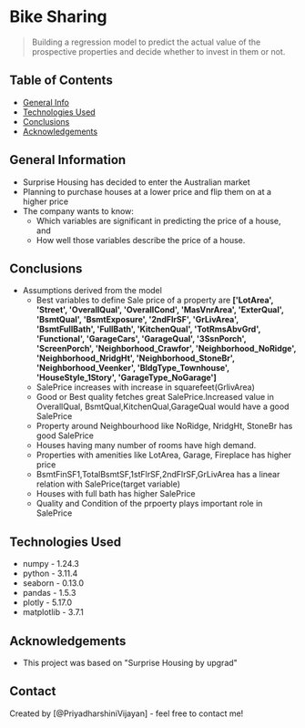 # Bike Sharing
>  Building a regression model to predict the actual value of the prospective properties and decide whether to invest in them or not.


## Table of Contents
* [General Info](#general-information)
* [Technologies Used](#technologies-used)
* [Conclusions](#conclusions)
* [Acknowledgements](#acknowledgements)


## General Information
-  Surprise Housing has decided to enter the Australian market
- Planning to purchase houses at a lower price and flip them on at a higher price
- The company wants to know:
    - Which variables are significant in predicting the price of a house, and
    - How well those variables describe the price of a house.


## Conclusions
- Assumptions derived from the model
    - Best variables to define Sale price of a property are **['LotArea', 'Street', 'OverallQual',
       'OverallCond', 'MasVnrArea', 'ExterQual', 'BsmtQual',
       'BsmtExposure', '2ndFlrSF', 'GrLivArea', 'BsmtFullBath',
       'FullBath', 'KitchenQual',
       'TotRmsAbvGrd', 'Functional', 'GarageCars', 'GarageQual', '3SsnPorch',
       'ScreenPorch', 'Neighborhood_Crawfor',
       'Neighborhood_NoRidge', 'Neighborhood_NridgHt', 'Neighborhood_StoneBr',
       'Neighborhood_Veenker', 'BldgType_Townhouse',
       'HouseStyle_1Story', 'GarageType_NoGarage']**
    - SalePrice increases with increase in squarefeet(GrlivArea)
    - Good or Best quality fetches great SalePrice.Increased value in OverallQual, BsmtQual,KitchenQual,GarageQual would have a good SalePrice
    - Property around  Neighbourhood like NoRidge, NridgHt, StoneBr has good SalePrice
    - Houses having many number of rooms have high demand.
    - Properties with amenities like LotArea, Garage, Fireplace has higher price
    -  BsmtFinSF1,TotalBsmtSF,1stFlrSF,2ndFlrSF,GrLivArea has a linear relation with SalePrice(target variable)
    - Houses with full bath has higher SalePrice
    - Quality and Condition of the prpoerty plays important role in SalePrice


## Technologies Used
- numpy - 1.24.3
- python - 3.11.4
- seaborn - 0.13.0
- pandas - 1.5.3
- plotly - 5.17.0
- matplotlib - 3.7.1


## Acknowledgements
- This project was based on "Surprise Housing by upgrad"


## Contact
Created by [@PriyadharshiniVijayan] - feel free to contact me!

